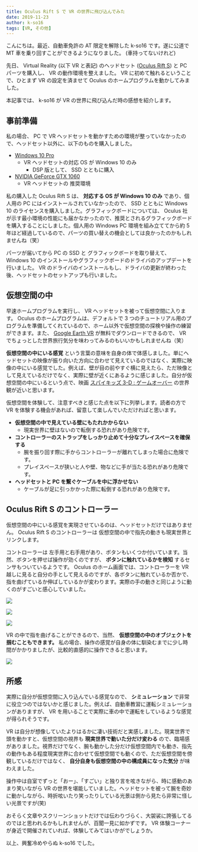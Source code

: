```yaml
---
title: Oculus Rift S で VR の世界に飛び込んでみた
date: 2019-11-23
author: k-so16
tags: [VR, その他]
---
```


こんにちは。最近、自動車免許の AT 限定を解除した k-so16 です。遂に公道で MT 車を乗り回すことができるようになりました。 (車持ってないけれど)

先日、 Virtual Reality (以下 VR と表記) のヘッドセット ([Oculus Rift S](https://www.oculus.com/rift-s/)) と PC パーツを購入し、 VR の動作環境を整えました。 VR に初めて触れるということで、ひとまず VR の設定を済ませて Oculus のホームプログラムを動かしてみました。

本記事では、 k-so16 が VR の世界に飛び込んだ時の感想を紹介します。

## 事前準備
私の場合、 PC で VR ヘッドセットを動かすための環境が整っていなかったので、ヘッドセット以外に、以下のものを購入しました。

- [Windows 10 Pro](https://www.microsoft.com/ja-jp/p/windows-10-pro/df77x4d43rkt/48dn?icid=Cat-Windows-mosaic_linknav-2-WindowsPro-ja_jp&activetab=pivot%3aoverviewtab)
    - VR ヘッドセットの対応 OS が Windows 10 のみ
        - DSP 版として、 SSD とともに購入
- [NVIDIA GeForce GTX 1060](https://www.nvidia.com/ja-jp/geforce/products/10series/geforce-gtx-1060/)
    - VR ヘッドセットの 推奨環境

私の購入した Oculus Rift S は、 **対応する OS が Windows 10 のみ** であり、個人用の PC にはインストールされていなかったので、 SSD とともに Windows 10 のライセンスを購入しました。グラフィックボードについては、 Oculus 社が示す最小環境の性能にも届かなかったので、推奨とされるグラフィックボードを購入することにしました。個人用の Windows PC 環境を組み立ててから約 5 年ほど経過しているので、パーツの買い替えの機会としては良かったのかもしれませんね（笑）

パーツが届いてから PC の SSD と グラフィックボードを取り替えて、 Windows 10 のインストールやグラフィックボードのドライバのアップデートを行いました。 VR のドライバのインストールもし、ドライバの更新が終わった後、ヘッドセットのセットアップも行いました。

## 仮想空間の中
早速ホームプログラムを実行し、 VR ヘッドセットを被って仮想空間に入ります。 Oculus のホームプログラムは、デフォルトで 3 つのチュートリアル用のプログラムを準備してくれているので、ホーム以外で仮想空間の探検や操作の練習ができます。また、 [Google Earth VR](https://www.oculus.com/experiences/rift/1513995308673845/) が無料でダウンロードできるので、 VR でちょっとした世界旅行気分を味わってみるのもいいかもしれませんね（笑）

**仮想空間の中にいる感覚** という言葉の意味を自身の体で体感しました。単にヘッドセットの映像が振り向いた方向に合わせて見えているのではなく、実際に映像の中にいる感覚でした。例えば、壁が目の前やすぐ横に見えたら、ただ映像として見えているだけでなく、実際に壁が近くにあるように感じました。自分が仮想空間の中にいるという点で、映画 [スパイキッズ 3-D : ゲームオーバー](https://www.cinematoday.jp/movie/T0001664) の世界観が近いと思います。

仮想空間を体験して、注意すべきと感じた点を以下に列挙します。読者の方で VR を体験する機会があれば、留意して楽しんでいただければと思います。

- **仮想空間の中で見えている壁にもたれかからない**
    - 現実世界に壁はないので転倒する恐れがあり危険です。
- **コントローラーのストラップをしっかり止めて十分なプレイスペースを確保する**
    - 腕を振り回す際に手からコントローラーが離れてしまった場合に危険です。
    - プレイスペースが狭いと人や壁、物などに手が当たる恐れがあり危険です。
- **ヘッドセットと PC を繋ぐケーブルを中に浮かせない**
    - ケーブルが足に引っかかった際に転倒する恐れがあり危険です。

## Oculus Rift S のコントローラー
仮想空間の中にいる感覚を実現させているのは、ヘッドセットだけではありません。 Oculus Rift S のコントローラーは 仮想空間の中で指先の動きも現実世界とリンクします。

コントローラーは 左手用と右手用があり、ボタンもいくつか付いています。当然、ボタンを押せば操作が効くのですが、 **ボタンに触れているかを検知** するセンサもついているようです。 Oculus のホーム画面では、コントローラーを VR 越しに見ると自分の手として見えるのですが、各ボタンに触れているか否かで、指を曲げているか伸ばしているかが変わります。実際の手の動きと同じように動くのがすごいと感心していました。

![](images/vr-experience-report-1.jpeg)

![](images/vr-experience-report-2.jpg)

![](images/vr-experience-report-3.jpg)

VR の中で指を曲げることができるので、当然、 **仮想空間の中のオブジェクトを掴むこともできます。** 私の場合、操作の感覚が自身の体に馴染むまでに少し時間がかかりましたが、比較的直感的に操作できると思います。

![](images/vr-experience-report-4.jpeg)

## 所感
実際に自分が仮想空間に入り込んでいる感覚なので、 **シミュレーション** で非常に役立つのではないかと感じました。例えば、自動車教習に運転シミュレーションがありますが、 VR を用いることで実際に車の中で運転をしているような感覚が得られそうです。

VR は自分が想像していたよりはるかに凄い技術だと実感しました。現実世界で頭を動かすと、仮想空間の視界も **現実世界で動いた分だけ変わる** ので、臨場感がありました。視界だけでなく、腕も動かした分だけ仮想空間内でも動き、指先の動作もある程度現実世界に合わせて仮想空間でも動くので、ただ仮想空間を傍観しているだけではなく、 **自分自身も仮想空間の中の構成員になった気分** が味わえました。

操作中は自室でずっと「おー」、「すごい」と独り言を呟きながら、時に感動のあまり笑いながら VR の世界を堪能していました。ヘッドセットを被って腕を奇妙に動かしながら、時折呟いたり笑ったりしている光景は側から見たら非常に怪しい光景ですが(笑)

おそらく文章やスクリーンショットだけでは伝わりづらく、大袈裟に誇張してるのではと思われるかもしれませんが、百聞一見に如かずです。 VR 体験コーナーが身近で開催されていれば、体験してみてはいかがでしょうか。

以上、興奮冷めやらぬ k-so16 でした。
